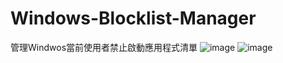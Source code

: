 # Windows-Blocklist-Manager
管理Windwos當前使用者禁止啟動應用程式清單
![image](https://github.com/user-attachments/assets/3e1446d8-4547-4fc3-aa6e-9451a8918c16)
![image](https://github.com/user-attachments/assets/2aa3a050-1b50-454f-8e2c-f18c850c7fe1)
